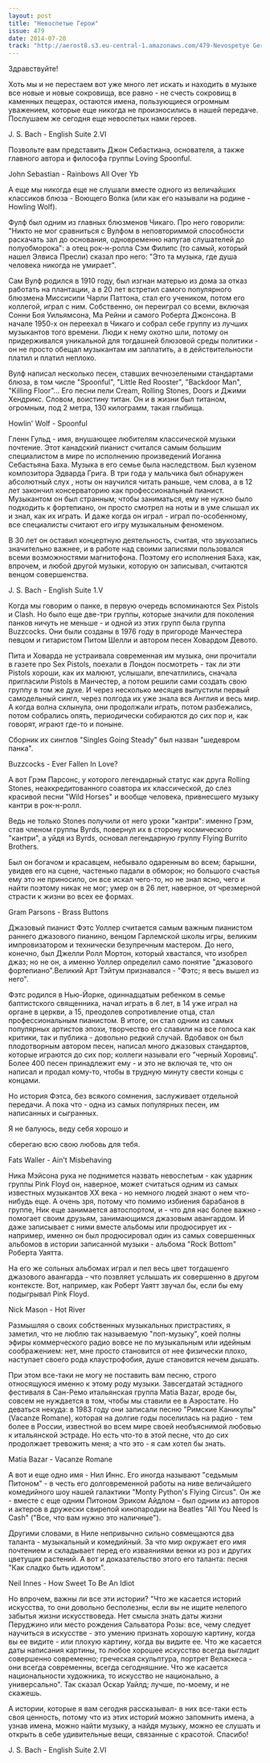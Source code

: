 ```yaml
---
layout: post
title: "Невоспетые Герои"
issue: 479
date: 2014-07-20
track: "http://aerost8.s3.eu-central-1.amazonaws.com/479-Nevospetye Geroi.mp3"
---
```


Здравствуйте!

Хоть мы и не перестаем вот уже много лет искать и находить в музыке все новые и новые сокровища, все равно - не счесть сокровищ в каменных пещерах, остаются имена, пользующиеся огромным уважением, которые еще никогда не произносились в нашей передаче. Послушаем же сегодня еще невоспетых нами героев.

J. S. Bach - English Suite 2.VI

Позвольте вам представить Джон Себастиана, основателя, а также главного автора и философа группы Loving Spoonful.

John Sebastian - Rainbows All Over Yb

А еще мы никогда еще не слушали вместе одного из величайших классиков блюза - Воющего Волка (или как его называли на родине - Howling Wolf).

Фулф был одним из главных блюзменов Чикаго. Про него говорили: "Никто не мог сравниться с Вулфом в неповториммой способности раскачать зал до основания, одновременно напугав слушателей до полуобморока": а отец рок-н-ролла Сэм Филипс (то самый, который нашел Элвиса Пресли) сказал про него: "Это та музыка, где душа человека никогда не умирает".

Сам Вулф родился в 1910 году, был изгнан матерью из дома за отказ работать на плантации, а в 20 лет встретил самого популярного блюзмена Миссисипи Чарли Паттона, стал его учеником, потом его коллегой, играл с ним. Собственно, он переиграл со всеми, включая Сонни Боя Уильямсона, Ма Рейни и самого Роберта Джонсона. В начале 1950-х он переехал в Чикаго и собрал себе группу из лучших музыкантов того времени. Люди к нему охотно шли, потому он придерживался уникальной для тогдашней блюзовой среды политики - он не просто обещал музыкантам им заплатить, а в действительности платил и платил неплохо.

Вулф написал несколько песен, ставших вечнозелеными стандартами блюза, в том числе "Spoonful", "Little Red Rooster", "Backdoor Man", "Killing Floor"... Его песни пели Cream, Rolling Stones, Doors и Джими Хендрикс. Словом, воистину титан. Он и в жизни был титаном, огромным, под 2 метра, 130 килограмм, такая глыбища.

Howlin' Wolf - Spoonful

Гленн Гульд - имя, внушающее любителям классической музыки почтение. Этот канадский пианист считался самым большим специалистом в мире по исполнению произведений Иоганна Себастьяна Баха. Музыка в его семье была наследством. Был кузеном композитора Эдварда Грига. В три года у мальчика был обнаружен абсолютный слух , ноты он научился читать раньше, чем слова, а в 12 лет закончил консерваторию как профессиональный пианист. Музыкантом он был странным; чтобы заниматься, ему не нужно было подходить к фортепиано, он просто смотрел на ноты и в уме слышал их и знал, как их играть. И даже когда он играл - играл по-особенному, все специалисты считают его игру музыкальным феноменом.

В 30 лет он оставил концертную деятельность, считая, что звукозапись значительно важнее, и в работе над своими записями пользовался всеми возможностями магнитофона. Поэтому его исполнения Баха, как, впрочем, и любой другой музыки, которую он записывал, считаются венцом совершенства.

J. S. Bach - English Suite 1.V

Когда мы говорим о панке, в первую очередь вспоминаются Sex Pistols и Clash. Но было еще две-три группы, которые значили для поколения панков ничуть не меньше - и одной из этих групп была группа Buzzcocks. Они были созданы в 1976 году в пригороде Манчестера певцом и гитаристом Питом Шелли и автором песен Ховардом Девото.

Пита и Ховарда не устраивала современная им музыка, они прочитали в газете про Sex Pistols, поехали в Лондон посмотреть - так ли эти Pistols хороши, как их малюют, услышали, впечатлились, сначала пригласили Pistols в Манчестер, а потом решили сами создать свою группу в том же духе. И через несколько месяцев выпустили первый самодельный сингл, через полгода их уже знала вся Англия и весь мир. А когда волна схлынула, они продолжали играть, потом разбежались, потом собрались опять, периодически собираются до сих пор и, как говорят, играют где-то и поныне.

Сборник их синглов "Singles Going Steady" был назван "шедевром панка".

Buzzcocks - Ever Fallen In Love?

А вот Грэм Парсонс, у которого легендарный статус как друга Rolling Stones, неаккредитованного соавтора их классической, до слез красивой песни "Wild Horses" и вообще человека, привнесшего музыку кантри в рок-н-ролл.

Ведь не только Stones получили от него уроки "кантри": именно Грэм, став членом группы Byrds, повернул их в сторону космического "кантри", а уйдя из Byrds, основал легендарную группу Flying Burrito Brothers.

Был он богачом и красавцем, небывало одаренным во всем; барышни, увидев его на сцене, частенько падали в обморок; но большого счастья ему это не приносило, он все искал чего-то, но не знал ясно, чего и найти поэтому никак не мог; умер он в 26 лет, наверное, от чрезмерной страсти к жизни во всех ее формах.

Gram Parsons - Brass Buttons

Джазовый пианист Фэтс Уоллер считается самым важным пианистом раннего джазового пианино, венцом Гарлемской школы игры, великим импровизатором и технически безупречным мастером. До него, конечно, был Джелли Ролл Мортон, который хвастался, что изобрел джаз; но не он, а именно Уоллер определил само понятие "джазового фортепиано".Великий Арт Тэйтум признавался - "Фэтс; я весь вышел из него".

Фэтс родился в Нью-Йорке, одиннадцатым ребенком в семье баптистского священника, начал играть в 6 лет, в 14 уже играл на органе в церкви, а 15, преодолев сопротивление отца, стал профессиональным пианистом. В итоге, он стал одним из самых популярных артистов эпохи, творчество его славили на все голоса как критики, так и публика - довольно редкий случай. Вдобавок он был плодотворным автором песен, написал много джазовых стандартов, которые играются до сих пор; коллеги называли его "черный Хоровиц". Более 400 песен принадлежит ему - и это не включая те, что он написал и продал кому-то, чтобы в трудную минуту свести концы с концами.

Но история Фэтса, без всякого сомнения, заслуживает отдельной передачи. А пока что - одна из самых популярных песен, им написанных и сыгранных.

Я не балуюсь, веду себя хорошо и

сберегаю всю свою любовь для тебя.

Fats Waller - Ain't Misbehaving

Ника Мэйсона рука не поднимется назвать невоспетым - как ударник группы Pink Floyd он, наверное, может считаться одним из самых известных музыкантов XX века - но немного людей знают о нем что-нибудь еще. А очень зря, потому что помимо избиения барабанов в группе, Ник еще занимается автоспортом, и - что для нас более важно - помогает своим друзьям, занимающимся джазовым авангардом. И даже записывает с ними вместе альбомы или продюсирует их - например, именно он был продюсировал один из самых совершенных альбомов в истории записанной музыки - альбома "Rock Bottom" Роберта Уаятта.

На его же сольных альбомах играл и пел весь цвет тогдашенго джазового авангарда - что позвляет услышать их совершенно в другом контексте. Вот, например, как Роберт Уаятт звучал бы, если бы ему подыгрывал Pink Floyd.

Nick Mason - Hot River

Размышляя о своих собственных музыкальных пристрастиях, я заметил, что не люблю так называемую "поп-музыку", коей полны эфиры коммерческого радио вовсе не по музыкальным или идейным соображением: нет, мне просто становится от нее физически плохо, наступает своего рода клаустрофобия, душе становится нечем дышать.

При этом все-таки не могу не поставить вам песню, строго относящуюся именно к этому роду музыки. Завсегдатай эстадного фестиваля в Сан-Ремо итальянская группа Matia Bazar, вроде бы, совсем не нуждается в том, чтобы мы ставили ее в Аэростате. Но деваться некуда: в 1983 году они записали песню "Римские Каникулы" (Vacanze Romane), которая на долгие годы поселилась на радио - тем более в России, известной во всем мире своей необъяснимой любовью к итальянской эстраде. Но есть что-то в этой песне, что до сих продолжает тревожить меня; а что это - я сам хотел бы знать.

Matia Bazar - Vacanze Romane

А вот и еще одно имя - Нил Иннс. Его иногда называют "седьмым Питоном" - в честь его долговременной работы на ниве величайшего комедийного шоу нашей галактики "Monty Python's Flying Circus". Он же - вместе с еще одним Питоном Эриком Айдлом - был одним из авторов и актеров в дружески свирепой кинопародии на Beatles "All You Need Is Cash" ("Все, что вам нужно это наличные").

Другими словами, в Ниле непривычно сильно совмещаются два таланта - музыкальный и комедийный. За что мир окружает его имя почтением и складывает перед его изваяниями венки из роз и других цветущих растений. А вот и доказательство этого его таланта: песня "Как cладко быть идиотом".

Neil Innes - How Sweet To Be An Idiot

Но впрочем, важны ли все эти истории? "Что же касается историй искусства, то они довольно бесполезны, если вы не ищите нелепого забытья жизни искусствоведа. Нет смысла знать даты жизни Перуджино или место рождения Сальватора Розы: все, чему следует научиться в искусстве - это умению признать хорошую картину, когда вы ее видите - или плохую картину, когда вы видите ее. Что же касается даты написания картины, то любое хорошее искусство всегда выглядит совершенно современно; греческая скульптура, портрет Веласкеса - они всегда современны, всегда сегодняшние. Что же касается национальности художника, то искусство не национально, а универсально". Так сказал Оскар Уайлд; лучше, по-моему, и не скажешь.

А истории, которые я вам сегодня рассказывал- в них все-таки есть своя ценность, потому что из этих историй можно запомнить имена, а узнав имена, можно найти музыку, а найдя музыку, можно ее слушать и открыть в себе удивительные вещи, связанные с красотой. Спасибо!

J. S. Bach - English Suite 2.VI
